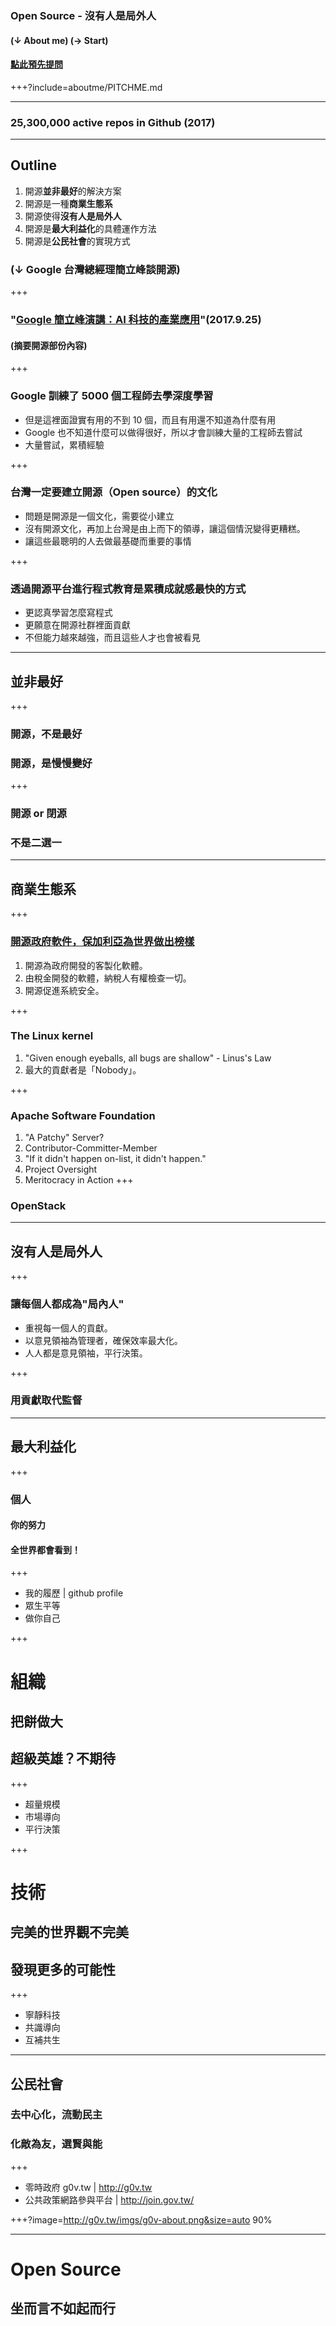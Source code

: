 ### Open Source - 沒有人是局外人
#### (↓ About me) (→ Start)
#### [點此預先提問](https://app2.sli.do/event/cdoxqbn8)

+++?include=aboutme/PITCHME.md

---

### 25,300,000 active repos in Github (2017)

---

## Outline
1. 開源**並非最好**的解決方案
2. 開源是一種**商業生態系**
3. 開源使得**沒有人是局外人**
4. 開源是**最大利益化**的具體運作方法
5. 開源是**公民社會**的實現方式

### (↓ Google 台灣總經理簡立峰談開源)

+++

### "[Google 簡立峰演講：AI 科技的產業應用](https://www.inside.com.tw/2017/09/27/ai-industry)"(2017.9.25) 
#### (摘要開源部份內容)

+++

### Google 訓練了 5000 個工程師去學深度學習
- 但是這裡面證實有用的不到 10 個，而且有用還不知道為什麼有用
- Google 也不知道什麼可以做得很好，所以才會訓練大量的工程師去嘗試
- 大量嘗試，累積經驗

+++
### 台灣一定要建立開源（Open source）的文化
- 問題是開源是一個文化，需要從小建立
- 沒有開源文化，再加上台灣是由上而下的領導，讓這個情況變得更糟糕。
- 讓這些最聰明的人去做最基礎而重要的事情

+++
### 透過開源平台進行程式教育是累積成就感最快的方式
- 更認真學習怎麼寫程式
- 更願意在開源社群裡面貢獻
- 不但能力越來越強，而且這些人才也會被看見

---

## 並非最好

+++

### 開源，不是最好
### 開源，是慢慢變好

+++

### 開源 or 閉源
### 不是二選一

---

## 商業生態系

+++

### [開源政府軟件，保加利亞為世界做出榜樣](https://theinitium.com/article/20160707-dailynews-Bulgaria-open-source-software/)
1. 開源為政府開發的客製化軟體。
2. 由稅金開發的軟體，納稅人有權檢查一切。
3. 開源促進系統安全。

+++

### The Linux kernel
1. "Given enough eyeballs, all bugs are shallow" - Linus's Law
2. 最大的貢獻者是「Nobody」。

+++
### Apache Software Foundation
1. "A Patchy" Server?
2. Contributor-Committer-Member
3. "If it didn't happen on-list, it didn't happen."
4. Project Oversight
5. Meritocracy in Action
+++
### OpenStack

---

## 沒有人是局外人

+++

### 讓每個人都成為"局內人"
- 重視每一個人的貢獻。
- 以意見領袖為管理者，確保效率最大化。
- 人人都是意見領袖，平行決策。

+++

### 用貢獻取代監督

---

## 最大利益化

+++

### 個人
#### 你的努力
#### 全世界都會看到！

+++

- 我的履歷 | github profile
- 眾生平等
- 做你自己

+++

# 組織
## 把餅做大
## 超級英雄？不期待

+++

- 超量規模
- 市場導向
- 平行決策

+++

# 技術
## 完美的世界觀不完美
## 發現更多的可能性

+++

- 寧靜科技
- 共識導向
- 互補共生

---

## 公民社會
### 去中心化，流動民主
### 化敵為友，選賢與能

+++

- 零時政府 g0v.tw | http://g0v.tw
- 公共政策網路參與平台 | http://join.gov.tw/

+++?image=http://g0v.tw/imgs/g0v-about.png&size=auto 90%

---

# Open Source
## 坐而言不如起而行
